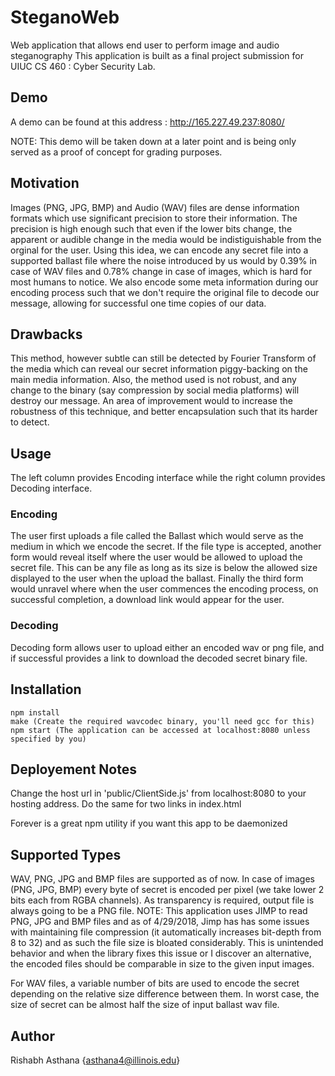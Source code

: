 # SteganoWeb
Web application that allows end user to perform image and audio steganography
This application is built as a final project submission for UIUC CS 460 : Cyber Security Lab.

## Demo
A demo can be found at this address : http://165.227.49.237:8080/

NOTE: This demo will be taken down at a later point and is being only served as a proof of concept for grading purposes.

## Motivation
Images (PNG, JPG, BMP) and Audio (WAV) files are dense information formats which use significant precision to store their information. The precision is high enough such that even if the lower bits change, the apparent or audible change in the media would be indistiguishable from the orginal for the user. Using this idea, we can encode any secret file into a supported ballast file where the noise introduced by us would by 0.39% in case of WAV files and 0.78% change in case of images, which is hard for most humans to notice. We also encode some meta information during our encoding process such that we don't require the original file to decode our message, allowing for successful one time copies of our data.

## Drawbacks
This method, however subtle can still be detected by Fourier Transform of the media which can reveal our secret information piggy-backing on the main media information. Also, the method used is not robust, and any change to the binary (say compression by social media platforms) will destroy our message. An area of improvement would to increase the robustness of this technique, and better encapsulation such that its harder to detect.

## Usage
The left column provides Encoding interface while the right column provides Decoding interface.
  ### Encoding
  The user first uploads a file called the Ballast which would serve as the medium in which we encode the secret. If the file type is accepted, another form would reveal itself where the user would be allowed to upload the secret file. This can be any file as long as its size is below the allowed size displayed to the user when the upload the ballast. Finally the third form would unravel where when the user commences the encoding process, on successful completion, a download link would appear for the user.
  ### Decoding
  Decoding form allows user to upload either an encoded wav or png file, and if successful provides a link to download the decoded secret binary file.
  
## Installation
```
npm install
make (Create the required wavcodec binary, you'll need gcc for this)
npm start (The application can be accessed at localhost:8080 unless specified by you)
```

## Deployement Notes
Change the host url in 'public/ClientSide.js' from localhost:8080 to your hosting address. Do the same for two links in index.html

Forever is a great npm utility if you want this app to be daemonized

## Supported Types
WAV, PNG, JPG and BMP files are supported as of now. In case of images (PNG, JPG, BMP) every byte of secret is encoded per pixel (we take lower 2 bits each from RGBA channels). As transparency is required, output file is always going to be a PNG file.
NOTE: This application uses JIMP to read PNG, JPG and BMP files and as of 4/29/2018, Jimp has has some issues with maintaining file compression (it automatically increases bit-depth from 8 to 32) and as such the file size is bloated considerably. This is unintended behavior and when the library fixes this issue or I discover an alternative, the encoded files should be comparable in size to the given input images.

For WAV files, a variable number of bits are used to encode the secret depending on the relative size difference between them. In worst case, the size of secret can be almost half the size of input ballast wav file.

## Author

Rishabh Asthana {asthana4@illinois.edu}
